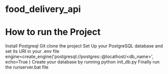 # food_delivery_api

# How to run the Project
Install Postgreql
Git clone the project
Set Up your PostgreSQL database and set its URI in your .env file
engine=create_engine('postgresql://postgres:<username>:<password>@localhost/<db_name>',
    echo=True
)
Create your database by running python init_db.py
Finally run the runserver.bat file
